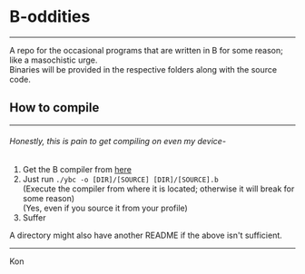 # B-oddities
---

A repo for the occasional programs that are written in B for some reason; like a masochistic urge.\
Binaries will be provided in the respective folders along with the source code.
<br />

## How to compile
---
###### Honestly, this is pain to get compiling on even my device-

1) Get the B compiler from [here](https://github.com/Leushenko/ybc)
2) Just run `./ybc -o [DIR]/[SOURCE] [DIR]/[SOURCE].b`\
(Execute the compiler from where it is located; otherwise it will break for some reason)\
(Yes, even if you source it from your profile)
3) Suffer

A directory might also have another README if the above isn't sufficient.

---
Kon 
